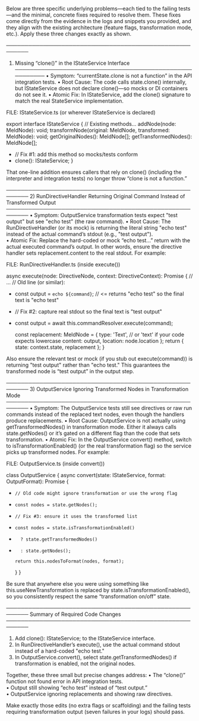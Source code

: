 Below are three specific underlying problems—each tied to the failing tests—and the minimal, concrete fixes required to resolve them. These fixes come directly from the evidence in the logs and snippets you provided, and they align with the existing architecture (feature flags, transformation mode, etc.). Apply these three changes exactly as shown.

────────────────────────────────────────────────────────
1) Missing “clone()” in the IStateService Interface
────────────────────────────────────────────────────────
• Symptom: “currentState.clone is not a function” in the API integration tests.
• Root Cause: The code calls state.clone() internally, but IStateService does not declare clone()—so mocks or DI containers do not see it.
• Atomic Fix: In IStateService, add the clone() signature to match the real StateService implementation.

FILE: IStateService.ts (or wherever IStateService is declared)

  export interface IStateService {
    // Existing methods...
    addNode(node: MeldNode): void;
    transformNode(original: MeldNode, transformed: MeldNode): void;
    getOriginalNodes(): MeldNode[];
    getTransformedNodes(): MeldNode[];

+   // Fix #1: add this method so mocks/tests conform
+   clone(): IStateService;
  }

That one-line addition ensures callers that rely on clone() (including the interpreter and integration tests) no longer throw “clone is not a function.”

────────────────────────────────────────────────────────
2) RunDirectiveHandler Returning Original Command Instead of Transformed Output
────────────────────────────────────────────────────────
• Symptom: OutputService transformation tests expect "test output" but see "echo test" (the raw command).
• Root Cause: The RunDirectiveHandler (or its mock) is returning the literal string "echo test" instead of the actual command’s stdout (e.g., "test output").  
• Atomic Fix: Replace the hard-coded or mock “echo test…” return with the actual executed command’s output. In other words, ensure the directive handler sets replacement.content to the real stdout. For example:

FILE: RunDirectiveHandler.ts (inside execute())

  async execute(node: DirectiveNode, context: DirectiveContext): Promise<DirectiveResult> {
    // ...
    // Old line (or similar):
-   const output = `echo ${command}`;   // <= returns "echo test" so the final text is "echo test"

+   // Fix #2: capture real stdout so the final text is "test output"
+   const output = await this.commandResolver.execute(command);

    const replacement: MeldNode = {
      type: 'Text',         // or 'text' if your code expects lowercase
      content: output,
      location: node.location
    };
    return { state: context.state, replacement };
  }

Also ensure the relevant test or mock (if you stub out execute(command)) is returning "test output" rather than "echo test." This guarantees the transformed node is “test output” in the output step.

────────────────────────────────────────────────────────
3) OutputService Ignoring Transformed Nodes in Transformation Mode
────────────────────────────────────────────────────────
• Symptom: The OutputService tests still see directives or raw run commands instead of the replaced text nodes, even though the handlers produce replacements.
• Root Cause: OutputService is not actually using getTransformedNodes() in transformation mode. Either it always calls state.getNodes() or it’s gated on a different flag than the code that sets transformation.
• Atomic Fix: In the OutputService convert() method, switch to isTransformationEnabled() (or the real transformation flag) so the service picks up transformed nodes. For example:

FILE: OutputService.ts (inside convert())

  class OutputService {
    async convert(state: IStateService, format: OutputFormat): Promise<string> {
-     // Old code might ignore transformation or use the wrong flag
-     const nodes = state.getNodes();  

+     // Fix #3: ensure it uses the transformed list
+     const nodes = state.isTransformationEnabled()
+       ? state.getTransformedNodes()
+       : state.getNodes();

      return this.nodesToFormat(nodes, format);
    }
  }

Be sure that anywhere else you were using something like this.useNewTransformation is replaced by state.isTransformationEnabled(), so you consistently respect the same “transformation on/off” state.

────────────────────────────────────────────────────────
Summary of Required Code Changes
────────────────────────────────────────────────────────
1) Add clone(): IStateService; to the IStateService interface.  
2) In RunDirectiveHandler’s execute(), use the actual command stdout instead of a hard-coded "echo test."  
3) In OutputService.convert(), select state.getTransformedNodes() if transformation is enabled, not the original nodes.

Together, these three small but precise changes address:
 • The “clone()” function not found error in API integration tests.  
 • Output still showing “echo test” instead of “test output.”  
 • OutputService ignoring replacements and showing raw directives.

Make exactly those edits (no extra flags or scaffolding) and the failing tests requiring transformation output (seven failures in your logs) should pass.
